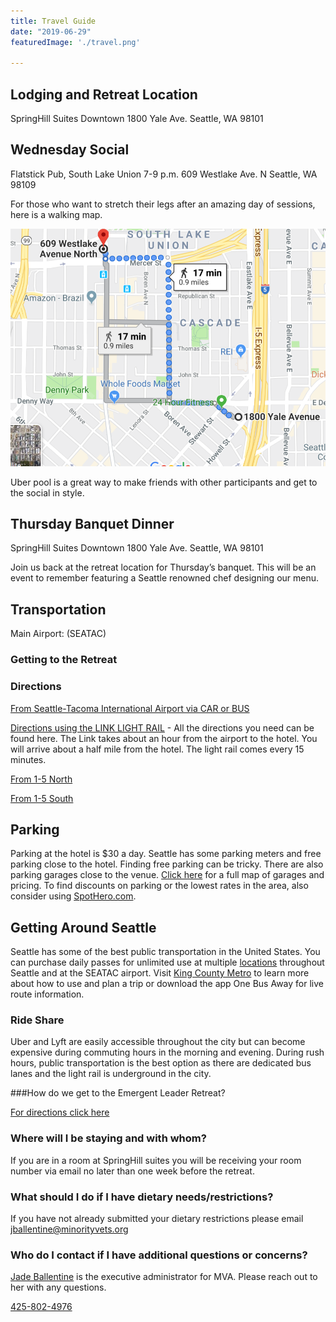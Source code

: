 ```yaml
---
title: Travel Guide
date: "2019-06-29"
featuredImage: './travel.png'

---
```


## Lodging and Retreat Location
SpringHill Suites Downtown
1800 Yale Ave.
Seattle, WA 98101



## Wednesday Social
Flatstick Pub, South Lake Union 7-9 p.m.
609 Westlake Ave. N
Seattle, WA 98109

For those who want to stretch their legs after an amazing day of sessions, here is a walking map. 

<div class="centered-image">
	<div class="keep-50w">
		<img src="./walking.png"/>
	</div>
</div>

Uber pool is a great way to make friends with other participants and get to the social in style.

## Thursday Banquet Dinner

SpringHill Suites Downtown
1800 Yale Ave.
Seattle, WA 98101

Join us back at the retreat location for Thursday’s banquet. This will be an event to remember featuring a Seattle renowned chef designing our menu. 


## Transportation

Main Airport: (SEATAC)

### Getting to the Retreat

### Directions<span id="directions"></span>

<a href="https://www.google.com/maps/dir/Seattle-Tacoma+International+Airport+(SEA),+17801+International+Blvd,+Seattle,+WA+98158/SpringHill+Suites+by+Marriott+Seattle+Downtown%2FSouth+Lake+Union,+1800+Yale+Ave,+Seattle,+WA+98101/data=!4m8!4m7!1m2!1m1!1s0x5490435542eafefd:0x99d3d9c4c7dc37b7!1m2!1m1!1s0x549015345b238c41:0x6d4697f1f8a61ffb!3e0?sa=X&ved=2ahUKEwiak9bm_u_jAhVqi1QKHYiWDZMQ-A8wAHoECAoQDQ" target="_blank">From Seattle-Tacoma International Airport via CAR or BUS</a>

[Directions using the LINK LIGHT RAIL](https://www.soundtransit.org/tripplanner/to/location:2590c3d019d4d1666a371bcf92e45ee8/from/location:fbf29a6a1c5c9d2c7d9c640e2af19d4b/after/1565155667649/travel-by/bus,train/route-option/fastest%20trip/max-walk/1609) - All the directions you need can be found here.
The Link takes about an hour from the airport to the hotel. You will arrive about a half mile from the hotel. The light rail comes every 15 minutes. 

[From 1-5 North](https://www.google.com/maps/dir/Bellingham,+Washington/SpringHill+Suites+by+Marriott+Seattle+Downtown%2FSouth+Lake+Union,+1800+Yale+Ave,+Seattle,+WA+98101/@48.1794095,-123.4481163,8z/data=!3m1!4b1!4m14!4m13!1m5!1m1!1s0x5485962ef2458717:0xd57a9ca9cd39e0f0!2m2!1d-122.4786854!2d48.7519112!1m5!1m1!1s0x549015345b238c41:0x6d4697f1f8a61ffb!2m2!1d-122.329817!2d47.617814!3e0)

[From 1-5 South](https://www.google.com/maps/dir/Portland,+Oregon/SpringHill+Suites+by+Marriott+Seattle+Downtown%2FSouth+Lake+Union,+1800+Yale+Ave,+Seattle,+WA+98101/@46.5563098,-123.7221807,8z/data=!3m1!4b1!4m14!4m13!1m5!1m1!1s0x54950b0b7da97427:0x1c36b9e6f6d18591!2m2!1d-122.6750261!2d45.5051064!1m5!1m1!1s0x549015345b238c41:0x6d4697f1f8a61ffb!2m2!1d-122.329817!2d47.617814!3e0)


## Parking

Parking at the hotel is $30 a day. Seattle has some parking meters and free parking close to the hotel. Finding free parking can be tricky.  There are also parking garages close to the venue. [Click here](https://www.parkingpanda.com/springhill-suites-seattle-downtown-south-lake-union-seattle-parking) for a full map of garages and pricing. To find discounts on parking or the lowest rates in the area, also consider using [SpotHero.com](http://SpotHero.com). 



## Getting Around Seattle
Seattle has some of the best public transportation in the United States. You can purchase daily passes for unlimited use at multiple [locations](https://kingcounty.gov/depts/transportation/metro/fares-orca/where-to-buy.aspx) throughout Seattle and at the SEATAC airport.  Visit [King County Metro](https://kingcounty.gov/depts/transportation/metro.aspx) to learn more about how to use and plan a trip or download the app One Bus Away for live route information. 


### Ride Share

Uber and Lyft are easily accessible throughout the city but can become expensive during commuting hours in the morning and evening. During rush hours, public transportation is the best option as there are dedicated bus lanes and the light rail is underground in the city.


###How do we get to the Emergent Leader Retreat?

[For directions click here](https://mvaelr.netlify.com/travel/#directions)

### Where will I be staying and with whom?

If you are in a room at SpringHill suites you will be receiving your room number via email no later than one week before the retreat. 

### What should I do if I have dietary needs/restrictions?

If you have not already submitted your dietary restrictions please email [jballentine@minorityvets.org](jballentine@minorityvets.org)

### Who do I contact if I have additional questions or concerns?

[Jade Ballentine](jballentine@minorityvets.org) is the executive administrator for MVA. Please reach out to her with any questions. 

[425-802-4976](tel:425-802-4976)